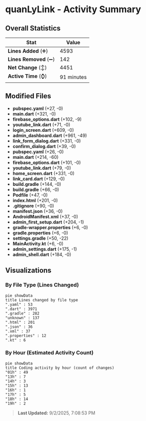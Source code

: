 # quanLyLink - Activity Summary 

## Overall Statistics

| Stat                   | Value                                                             |
| ---------------------- | ----------------------------------------------------------------- |
| **Lines Added** (➕)   | 4593                                          |
| **Lines Removed** (➖) | 142                                        |
| **Net Change** (↕)    | 4451                |
| **Active Time** (⌚)   | 91 minutes |


## Modified Files
- **pubspec.yaml** (+27, -0)
- **main.dart** (+321, -0)
- **firebase_options.dart** (+102, -9)
- **youtube_link.dart** (+71, -0)
- **login_screen.dart** (+609, -0)
- **admin_dashboard.dart** (+961, -49)
- **link_form_dialog.dart** (+331, -0)
- **confirm_dialog.dart** (+39, -0)
- **pubspec.yaml** (+26, -0)
- **main.dart** (+214, -60)
- **firebase_options.dart** (+101, -0)
- **youtube_link.dart** (+79, -0)
- **home_screen.dart** (+331, -0)
- **link_card.dart** (+129, -0)
- **build.gradle** (+144, -0)
- **build.gradle** (+66, -0)
- **Podfile** (+47, -0)
- **index.html** (+201, -0)
- **.gitignore** (+90, -0)
- **manifest.json** (+36, -0)
- **AndroidManifest.xml** (+37, -0)
- **admin_first_setup.dart** (+204, -1)
- **gradle-wrapper.properties** (+6, -0)
- **gradle.properties** (+6, -0)
- **settings.gradle** (+50, -22)
- **MainActivity.kt** (+6, -0)
- **admin_settings.dart** (+175, -1)
- **admin_shell.dart** (+184, -0)

## Visualizations

### By File Type (Lines Changed)

```mermaid
pie showData
title Lines changed by file type
".yaml" : 53
".dart" : 3971
".gradle" : 282
"unknown" : 137
".html" : 201
".json" : 36
".xml" : 37
".properties" : 12
".kt" : 6
```

### By Hour (Estimated Activity Count)

```mermaid
pie showData
title Coding activity by hour (count of changes)
"01h" : 49
"13h" : 7
"14h" : 3
"15h" : 13
"16h" : 1
"17h" : 5
"18h" : 14
"19h" : 2
```


> **Last Updated:** 9/2/2025, 7:08:53 PM